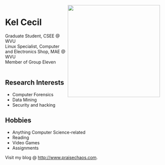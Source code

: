 <img width='300' align='right' src='http://ourmine.googlecode.com/svn/trunk/share/img/kelcecil.JPG'>

<h1>Kel Cecil</h1>
Graduate Student, CSEE @ WVU<br>
Linux Specialist, Computer and Electronics Shop, MAE @ WVU<br>
Member of Group Eleven<br>
<br>
<h2>Research Interests</h2>
<ul><li>Computer Forensics<br>
</li><li>Data Mining<br>
</li><li>Security and hacking</li></ul>

<h2>Hobbies</h2>
<ul><li>Anything Computer Science-related<br>
</li><li>Reading<br>
</li><li>Video Games<br>
</li><li>Assignments</li></ul>

Visit my blog @ <a href='http://www.praisechaos.com'>http://www.praisechaos.com</a>.